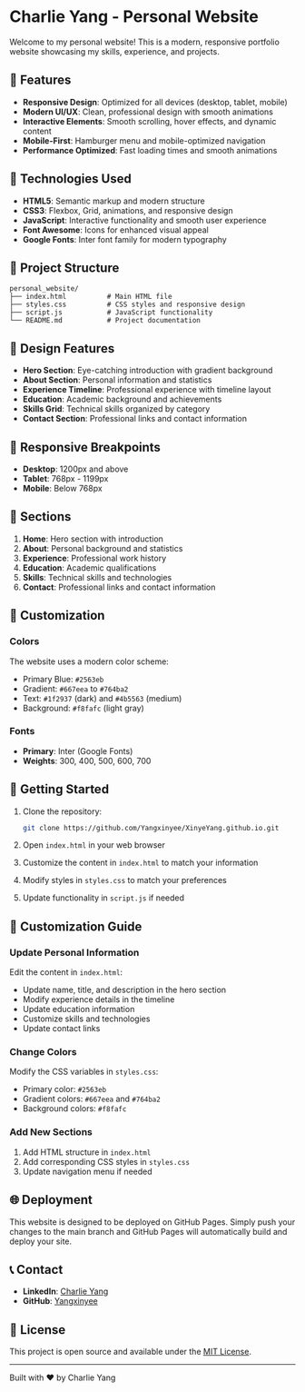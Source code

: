 # Charlie Yang - Personal Website

Welcome to my personal website! This is a modern, responsive portfolio website showcasing my skills, experience, and projects.

## 🌟 Features

- **Responsive Design**: Optimized for all devices (desktop, tablet, mobile)
- **Modern UI/UX**: Clean, professional design with smooth animations
- **Interactive Elements**: Smooth scrolling, hover effects, and dynamic content
- **Mobile-First**: Hamburger menu and mobile-optimized navigation
- **Performance Optimized**: Fast loading times and smooth animations

## 🚀 Technologies Used

- **HTML5**: Semantic markup and modern structure
- **CSS3**: Flexbox, Grid, animations, and responsive design
- **JavaScript**: Interactive functionality and smooth user experience
- **Font Awesome**: Icons for enhanced visual appeal
- **Google Fonts**: Inter font family for modern typography

## 📁 Project Structure

```
personal_website/
├── index.html          # Main HTML file
├── styles.css          # CSS styles and responsive design
├── script.js           # JavaScript functionality
└── README.md           # Project documentation
```

## 🎨 Design Features

- **Hero Section**: Eye-catching introduction with gradient background
- **About Section**: Personal information and statistics
- **Experience Timeline**: Professional experience with timeline layout
- **Education**: Academic background and achievements
- **Skills Grid**: Technical skills organized by category
- **Contact Section**: Professional links and contact information

## 📱 Responsive Breakpoints

- **Desktop**: 1200px and above
- **Tablet**: 768px - 1199px
- **Mobile**: Below 768px

## 🎯 Sections

1. **Home**: Hero section with introduction
2. **About**: Personal background and statistics
3. **Experience**: Professional work history
4. **Education**: Academic qualifications
5. **Skills**: Technical skills and technologies
6. **Contact**: Professional links and contact information

## 🔧 Customization

### Colors
The website uses a modern color scheme:
- Primary Blue: `#2563eb`
- Gradient: `#667eea` to `#764ba2`
- Text: `#1f2937` (dark) and `#4b5563` (medium)
- Background: `#f8fafc` (light gray)

### Fonts
- **Primary**: Inter (Google Fonts)
- **Weights**: 300, 400, 500, 600, 700

## 🚀 Getting Started

1. Clone the repository:
   ```bash
   git clone https://github.com/Yangxinyee/XinyeYang.github.io.git
   ```

2. Open `index.html` in your web browser

3. Customize the content in `index.html` to match your information

4. Modify styles in `styles.css` to match your preferences

5. Update functionality in `script.js` if needed

## 📝 Customization Guide

### Update Personal Information
Edit the content in `index.html`:
- Update name, title, and description in the hero section
- Modify experience details in the timeline
- Update education information
- Customize skills and technologies
- Update contact links

### Change Colors
Modify the CSS variables in `styles.css`:
- Primary color: `#2563eb`
- Gradient colors: `#667eea` and `#764ba2`
- Background colors: `#f8fafc`

### Add New Sections
1. Add HTML structure in `index.html`
2. Add corresponding CSS styles in `styles.css`
3. Update navigation menu if needed

## 🌐 Deployment

This website is designed to be deployed on GitHub Pages. Simply push your changes to the main branch and GitHub Pages will automatically build and deploy your site.

## 📞 Contact

- **LinkedIn**: [Charlie Yang](https://www.linkedin.com/in/xinye-charlie-yang-939674286/)
- **GitHub**: [Yangxinyee](https://github.com/Yangxinyee)

## 📄 License

This project is open source and available under the [MIT License](LICENSE).

---

Built with ❤️ by Charlie Yang